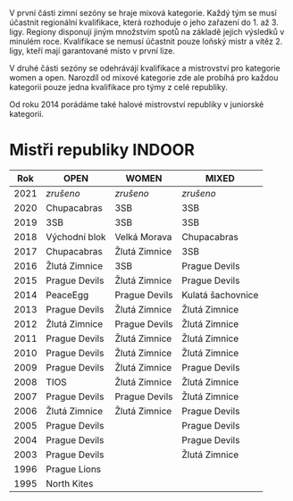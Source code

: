 V první části zimní sezóny se hraje mixová kategorie. Každý tým se musí účastnit regionální kvalifikace, která rozhoduje o jeho zařazení do 1. až 3. ligy. Regiony disponují jiným množstvím spotů na základě jejich výsledků v minulém roce. Kvalifikace se nemusí účastnit pouze loňský mistr a vítěz 2. ligy, kteří mají garantované místo v první lize.

V druhé části sezóny se odehrávájí kvalifikace a mistrovství pro kategorie women a open.
Narozdíl od mixové kategorie zde ale probíhá pro každou kategorii pouze jedna kvalifikace pro týmy z celé republiky.

Od roku 2014 porádáme také halové mistrovství republiky v juniorské kategorii.

# Mistři republiky INDOOR

| Rok  | OPEN          | WOMEN         | MIXED             |
| ---- | ------------- | ------------- | ----------------- |
| 2021 | *zrušeno*     | *zrušeno*     | *zrušeno*         |
| 2020 | Chupacabras   | 3SB           | 3SB               |
| 2019 | 3SB           | 3SB           | 3SB               |
| 2018 | Východní blok | Velká Morava  | Chupacabras       |
| 2017 | Chupacabras   | Žlutá Zimnice | 3SB               |
| 2016 | Žlutá Zimnice | 3SB           | Prague Devils     |
| 2015 | Prague Devils | Žlutá Zimnice | Prague Devils     |
| 2014 | PeaceEgg      | Prague Devils | Kulatá šachovnice |
| 2013 | Prague Devils | Žlutá Zimnice | Žlutá Zimnice     |
| 2012 | Žlutá Zimnice | Prague Devils | Žlutá Zimnice     |
| 2011 | Prague Devils | Žlutá Zimnice | Žlutá Zimnice     |
| 2010 | Prague Devils | Žlutá Zimnice | Žlutá Zimnice     |
| 2009 | Prague Devils | Žlutá Zimnice | Prague Devils     |
| 2008 | TIOS          | Žlutá Zimnice | Žlutá Zimnice     |
| 2007 | Prague Devils | Prague Devils | Žlutá Zimnice     |
| 2006 | Žlutá Zimnice | Žlutá Zimnice | Prague Devils     |
| 2005 | Prague Devils |               | Prague Devils     |
| 2004 | Prague Devils |               | Prague Devils     |
| 2003 | Prague Devils |               | Žlutá Zimnice     |
| 1996 | Prague Lions  |               |                   |
| 1995 | North Kites   |               |                   |
